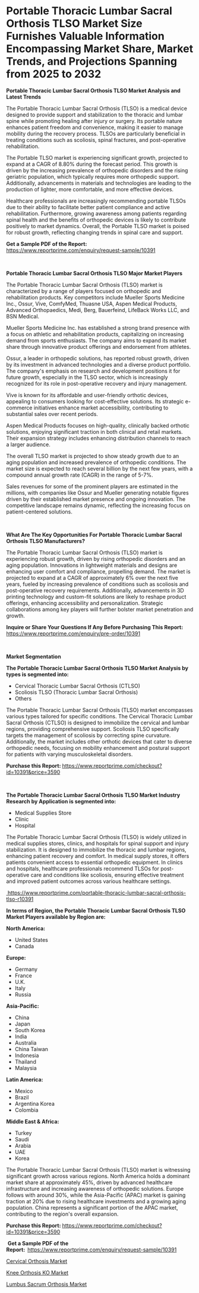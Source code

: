<p><h1>Portable Thoracic Lumbar Sacral Orthosis TLSO Market Size Furnishes Valuable Information Encompassing Market Share, Market Trends, and Projections Spanning from 2025 to 2032</h1></p><p><strong>Portable Thoracic Lumbar Sacral Orthosis TLSO Market Analysis and Latest Trends</strong></p>
<p><p>The Portable Thoracic Lumbar Sacral Orthosis (TLSO) is a medical device designed to provide support and stabilization to the thoracic and lumbar spine while promoting healing after injury or surgery. Its portable nature enhances patient freedom and convenience, making it easier to manage mobility during the recovery process. TLSOs are particularly beneficial in treating conditions such as scoliosis, spinal fractures, and post-operative rehabilitation.</p><p>The Portable TLSO market is experiencing significant growth, projected to expand at a CAGR of 8.80% during the forecast period. This growth is driven by the increasing prevalence of orthopedic disorders and the rising geriatric population, which typically requires more orthopedic support. Additionally, advancements in materials and technologies are leading to the production of lighter, more comfortable, and more effective devices. </p><p>Healthcare professionals are increasingly recommending portable TLSOs due to their ability to facilitate better patient compliance and active rehabilitation. Furthermore, growing awareness among patients regarding spinal health and the benefits of orthopedic devices is likely to contribute positively to market dynamics. Overall, the Portable TLSO market is poised for robust growth, reflecting changing trends in spinal care and support.</p></p>
<p><strong>Get a Sample PDF of the Report:&nbsp;</strong> <a href="https://www.reportprime.com/enquiry/request-sample/10391?utm_campaign=1938&utm_medium=2&utm_source=Github&utm_content=ia&utm_term=20032025&utm_id=portable-thoracic-lumbar-sacral-orthosis-tlso">https://www.reportprime.com/enquiry/request-sample/10391</a></p>
<p>&nbsp;</p>
<p><strong>Portable Thoracic Lumbar Sacral Orthosis TLSO Major Market Players</strong></p>
<p><p>The Portable Thoracic Lumbar Sacral Orthosis (TLSO) market is characterized by a range of players focused on orthopedic and rehabilitation products. Key competitors include Mueller Sports Medicine Inc., Ossur, Vive, ComfyMed, Thuasne USA, Aspen Medical Products, Advanced Orthopaedics, Medi, Berg, Bauerfeind, LifeBack Works LLC, and BSN Medical. </p><p>Mueller Sports Medicine Inc. has established a strong brand presence with a focus on athletic and rehabilitation products, capitalizing on increasing demand from sports enthusiasts. The company aims to expand its market share through innovative product offerings and endorsement from athletes.</p><p>Ossur, a leader in orthopedic solutions, has reported robust growth, driven by its investment in advanced technologies and a diverse product portfolio. The company's emphasis on research and development positions it for future growth, especially in the TLSO sector, which is increasingly recognized for its role in post-operative recovery and injury management.</p><p>Vive is known for its affordable and user-friendly orthotic devices, appealing to consumers looking for cost-effective solutions. Its strategic e-commerce initiatives enhance market accessibility, contributing to substantial sales over recent periods.</p><p>Aspen Medical Products focuses on high-quality, clinically backed orthotic solutions, enjoying significant traction in both clinical and retail markets. Their expansion strategy includes enhancing distribution channels to reach a larger audience.</p><p>The overall TLSO market is projected to show steady growth due to an aging population and increased prevalence of orthopedic conditions. The market size is expected to reach several billion by the next few years, with a compound annual growth rate (CAGR) in the range of 5-7%. </p><p>Sales revenues for some of the prominent players are estimated in the millions, with companies like Ossur and Mueller generating notable figures driven by their established market presence and ongoing innovation. The competitive landscape remains dynamic, reflecting the increasing focus on patient-centered solutions.</p></p>
<p>&nbsp;</p>
<p><strong>What Are The Key Opportunities For Portable Thoracic Lumbar Sacral Orthosis TLSO Manufacturers?</strong></p>
<p><p>The Portable Thoracic Lumbar Sacral Orthosis (TLSO) market is experiencing robust growth, driven by rising orthopedic disorders and an aging population. Innovations in lightweight materials and designs are enhancing user comfort and compliance, propelling demand. The market is projected to expand at a CAGR of approximately 6% over the next five years, fueled by increasing prevalence of conditions such as scoliosis and post-operative recovery requirements. Additionally, advancements in 3D printing technology and custom-fit solutions are likely to reshape product offerings, enhancing accessibility and personalization. Strategic collaborations among key players will further bolster market penetration and growth.</p></p>
<p><strong>Inquire or Share Your Questions If Any Before Purchasing This Report:</strong> <a href="https://www.reportprime.com/enquiry/pre-order/10391?utm_campaign=1938&utm_medium=2&utm_source=Github&utm_content=ia&utm_term=20032025&utm_id=portable-thoracic-lumbar-sacral-orthosis-tlso">https://www.reportprime.com/enquiry/pre-order/10391</a></p>
<p>&nbsp;</p>
<p><strong>Market Segmentation</strong></p>
<p><strong>The Portable Thoracic Lumbar Sacral Orthosis TLSO Market Analysis by types is segmented into:</strong></p>
<p><ul><li>Cervical Thoracic Lumbar Sacral Orthosis (CTLSO)</li><li>Scoliosis TLSO (Thoracic Lumbar Sacral Orthosis)</li><li>Others</li></ul></p>
<p><p>The Portable Thoracic Lumbar Sacral Orthosis (TLSO) market encompasses various types tailored for specific conditions. The Cervical Thoracic Lumbar Sacral Orthosis (CTLSO) is designed to immobilize the cervical and lumbar regions, providing comprehensive support. Scoliosis TLSO specifically targets the management of scoliosis by correcting spine curvature. Additionally, the market includes other orthotic devices that cater to diverse orthopedic needs, focusing on mobility enhancement and postural support for patients with varying musculoskeletal disorders.</p></p>
<p><strong>Purchase this Report:&nbsp;</strong><a href="https://www.reportprime.com/checkout?id=10391&price=3590&utm_campaign=1938&utm_medium=2&utm_source=Github&utm_content=ia&utm_term=20032025&utm_id=portable-thoracic-lumbar-sacral-orthosis-tlso">https://www.reportprime.com/checkout?id=10391&price=3590</a></p>
<p>&nbsp;</p>
<p><strong>The Portable Thoracic Lumbar Sacral Orthosis TLSO Market Industry Research by Application is segmented into:</strong></p>
<p><ul><li>Medical Supplies Store</li><li>Clinic</li><li>Hospital</li></ul></p>
<p><p>The Portable Thoracic Lumbar Sacral Orthosis (TLSO) is widely utilized in medical supplies stores, clinics, and hospitals for spinal support and injury stabilization. It is designed to immobilize the thoracic and lumbar regions, enhancing patient recovery and comfort. In medical supply stores, it offers patients convenient access to essential orthopedic equipment. In clinics and hospitals, healthcare professionals recommend TLSOs for post-operative care and conditions like scoliosis, ensuring effective treatment and improved patient outcomes across various healthcare settings.</p></p>
<p><a href="https://www.reportprime.com/portable-thoracic-lumbar-sacral-orthosis-tlso-r10391?utm_campaign=1938&utm_medium=2&utm_source=Github&utm_content=ia&utm_term=20032025&utm_id=portable-thoracic-lumbar-sacral-orthosis-tlso">&nbsp;https://www.reportprime.com/portable-thoracic-lumbar-sacral-orthosis-tlso-r10391</a></p>
<p><strong>In terms of Region, the Portable Thoracic Lumbar Sacral Orthosis TLSO Market Players available by Region are:</strong></p>
<p>
    <p> <strong> North America: </strong>
        <ul>
            <li>United States</li>
            <li>Canada</li>
        </ul>
        </p> 
    <p> <strong> Europe: </strong>
        <ul>
            <li>Germany</li>
            <li>France</li>
            <li>U.K.</li>
            <li>Italy</li>
            <li>Russia</li>
        </ul>
        </p> 
    <p> <strong> Asia-Pacific: </strong>
        <ul>
            <li>China</li>
            <li>Japan</li>
            <li>South Korea</li>
            <li>India</li>
            <li>Australia</li>
            <li>China Taiwan</li>
            <li>Indonesia</li>
            <li>Thailand</li>
            <li>Malaysia</li>
        </ul>
        </p> 
    <p> <strong> Latin America: </strong>
        <ul>
            <li>Mexico</li>
            <li>Brazil</li>
            <li>Argentina Korea</li>
            <li>Colombia</li>
        </ul>
        </p> 
    <p> <strong> Middle East & Africa: </strong>
        <ul>
            <li>Turkey</li>
            <li>Saudi</li>
            <li>Arabia</li>
            <li>UAE</li>
            <li>Korea</li>
        </ul>
    </p>
    </p>
<p><p>The Portable Thoracic Lumbar Sacral Orthosis (TLSO) market is witnessing significant growth across various regions. North America holds a dominant market share at approximately 45%, driven by advanced healthcare infrastructure and increasing awareness of orthopedic solutions. Europe follows with around 30%, while the Asia-Pacific (APAC) market is gaining traction at 20% due to rising healthcare investments and a growing aging population. China represents a significant portion of the APAC market, contributing to the region's overall expansion.</p></p>
<p><strong>Purchase this Report: </strong><a href="https://www.reportprime.com/checkout?id=10391&price=3590&utm_campaign=1938&utm_medium=2&utm_source=Github&utm_content=ia&utm_term=20032025&utm_id=portable-thoracic-lumbar-sacral-orthosis-tlso">https://www.reportprime.com/checkout?id=10391&price=3590</a></p>
<p>&nbsp;<strong>Get a Sample PDF of the Report:&nbsp;&nbsp;</strong><a href="https://www.reportprime.com/enquiry/request-sample/10391?utm_campaign=1938&utm_medium=2&utm_source=Github&utm_content=ia&utm_term=20032025&utm_id=portable-thoracic-lumbar-sacral-orthosis-tlso">https://www.reportprime.com/enquiry/request-sample/10391</a></p>
<p><strong></strong></p>
<p><p><a href="https://github.com/ekerswenzlb0/Market-Research-Report-List-1/blob/main/cervical-orthosis-market.md?utm_campaign=1938&utm_medium=2&utm_source=Github&utm_content=ia&utm_term=20032025&utm_id=portable-thoracic-lumbar-sacral-orthosis-tlso">Cervical Orthosis Market</a></p><p><a href="https://github.com/bhatttutty2p/Market-Research-Report-List-1/blob/main/knee-orthosis-ko-market.md?utm_campaign=1938&utm_medium=2&utm_source=Github&utm_content=ia&utm_term=20032025&utm_id=portable-thoracic-lumbar-sacral-orthosis-tlso">Knee Orthosis KO Market</a></p><p><a href="https://github.com/CliffMedina6/Market-Research-Report-List-7/blob/main/lumbus-sacrum-orthosis-market.md?utm_campaign=1938&utm_medium=2&utm_source=Github&utm_content=ia&utm_term=20032025&utm_id=portable-thoracic-lumbar-sacral-orthosis-tlso">Lumbus Sacrum Orthosis Market</a></p></p>